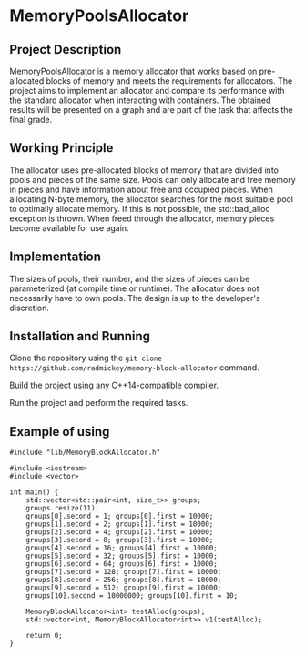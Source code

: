 # MemoryPoolsAllocator

## Project Description

MemoryPoolsAllocator is a memory allocator that works based on pre-allocated blocks of memory and meets the requirements for allocators.
The project aims to implement an allocator and compare its performance with the standard allocator when interacting with containers.
The obtained results will be presented on a graph and are part of the task that affects the final grade.

## Working Principle

The allocator uses pre-allocated blocks of memory that are divided into pools and pieces of the same size. 
Pools can only allocate and free memory in pieces and have information about free and occupied pieces. 
When allocating N-byte memory, the allocator searches for the most suitable pool to optimally allocate memory.
If this is not possible, the std::bad_alloc exception is thrown. 
When freed through the allocator, memory pieces become available for use again.

## Implementation

The sizes of pools, their number, and the sizes of pieces can be parameterized (at compile time or runtime).
The allocator does not necessarily have to own pools. The design is up to the developer's discretion.

## Installation and Running

Clone the repository using the ``git clone https://github.com/radmickey/memory-block-allocator`` command.

Build the project using any C++14-compatible compiler.

Run the project and perform the required tasks.

## Example of using
````
#include "lib/MemoryBlockAllocator.h"

#include <iostream>
#include <vector>

int main() {
    std::vector<std::pair<int, size_t>> groups;
    groups.resize(11);
    groups[0].second = 1; groups[0].first = 10000;
    groups[1].second = 2; groups[1].first = 10000;
    groups[2].second = 4; groups[2].first = 10000;
    groups[3].second = 8; groups[3].first = 10000;
    groups[4].second = 16; groups[4].first = 10000;
    groups[5].second = 32; groups[5].first = 10000;
    groups[6].second = 64; groups[6].first = 10000;
    groups[7].second = 128; groups[7].first = 10000;
    groups[8].second = 256; groups[8].first = 10000;
    groups[9].second = 512; groups[9].first = 10000;
    groups[10].second = 10000000; groups[10].first = 10;

    MemoryBlockAllocator<int> testAlloc(groups);
    std::vector<int, MemoryBlockAllocator<int>> v1(testAlloc);

    return 0;
}

````

